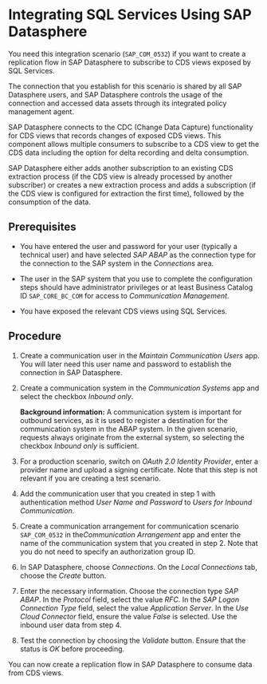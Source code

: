 <!-- loio2bacacd8e9e9450e8fb2aafd9dca1f75 -->

# Integrating SQL Services Using SAP Datasphere

You need this integration scenario \(`SAP_COM_0532`\) if you want to create a replication flow in SAP Datasphere to subscribe to CDS views exposed by SQL Services.

The connection that you establish for this scenario is shared by all SAP Datasphere users, and SAP Datasphere controls the usage of the connection and accessed data assets through its integrated policy management agent.

SAP Datasphere connects to the CDC \(Change Data Capture\) functionality for CDS views that records changes of exposed CDS views. This component allows multiple consumers to subscribe to a CDS view to get the CDS data including the option for delta recording and delta consumption.

SAP Datasphere either adds another subscription to an existing CDS extraction process \(if the CDS view is already processed by another subscriber\) or creates a new extraction process and adds a subscription \(if the CDS view is configured for extraction the first time\), followed by the consumption of the data.



<a name="loio2bacacd8e9e9450e8fb2aafd9dca1f75__section_k1h_w1m_zzb"/>

## Prerequisites

-   You have entered the user and password for your user \(typically a technical user\) and have selected *SAP ABAP* as the connection type for the connection to the SAP system in the *Connections* area.

-   The user in the SAP system that you use to complete the configuration steps should have administrator privileges or at least Business Catalog ID `SAP_CORE_BC_COM` for access to *Communication Management*.

-   You have exposed the relevant CDS views using SQL Services.




<a name="loio2bacacd8e9e9450e8fb2aafd9dca1f75__section_emz_w1m_zzb"/>

## Procedure

1.  Create a communication user in the *Maintain Communication Users* app. You will later need this user name and password to establish the connection in SAP Datasphere.

2.  Create a communication system in the *Communication Systems* app and select the checkbox *Inbound only*.

    **Background information:** A communication system is important for outbound services, as it is used to register a destination for the communication system in the ABAP system. In the given scenario, requests always originate from the external system, so selecting the checkbox *Inbound only* is sufficient.

3.  For a production scenario, switch on *OAuth 2.0 Identity Provider*, enter a provider name and upload a signing certificate. Note that this step is not relevant if you are creating a test scenario.

4.  Add the communication user that you created in step 1 with authentication method *User Name and Password* to *Users for Inbound Communication*.

5.  Create a communication arrangement for communication scenario `SAP_COM_0532` in the*Communication Arrangement* app and enter the name of the communication system that you created in step 2. Note that you do not need to specify an authorization group ID.

6.  In SAP Datasphere, choose *Connections*. On the *Local Connections* tab, choose the *Create* button.

7.  Enter the necessary information. Choose the connection type *SAP ABAP*. In the *Protocol* field, select the value *RFC*. In the *SAP Logon Connection Type* field, select the value *Application Server*. In the *Use Cloud Connector* field, ensure the value *False* is selected. Use the inbound user data from step 4.

8.  Test the connection by choosing the *Validate* button. Ensure that the status is *OK* before proceeding.


You can now create a replication flow in SAP Datasphere to consume data from CDS views.


